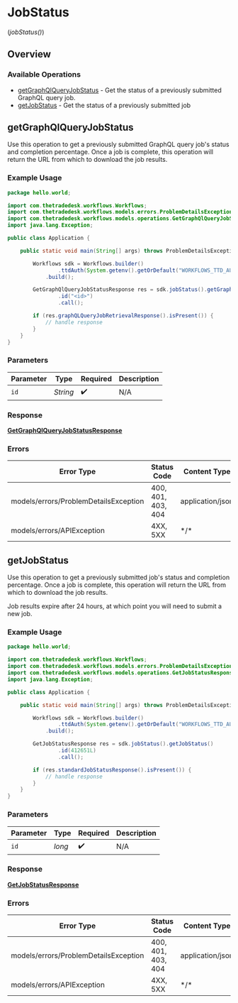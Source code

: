 # JobStatus
(*jobStatus()*)

## Overview

### Available Operations

* [getGraphQlQueryJobStatus](#getgraphqlqueryjobstatus) - Get the status of a previously submitted GraphQL query job.
* [getJobStatus](#getjobstatus) - Get the status of a previously submitted job

## getGraphQlQueryJobStatus

Use this operation to get a previously submitted GraphQL query job's status and completion percentage.
Once a job is complete, this operation will return the URL from which to download the job results.

### Example Usage

<!-- UsageSnippet language="java" operationID="getGraphQlQueryJobStatus" method="get" path="/graphqlqueryjob/{id}" -->
```java
package hello.world;

import com.thetradedesk.workflows.Workflows;
import com.thetradedesk.workflows.models.errors.ProblemDetailsException;
import com.thetradedesk.workflows.models.operations.GetGraphQlQueryJobStatusResponse;
import java.lang.Exception;

public class Application {

    public static void main(String[] args) throws ProblemDetailsException, Exception {

        Workflows sdk = Workflows.builder()
                .ttdAuth(System.getenv().getOrDefault("WORKFLOWS_TTD_AUTH", ""))
            .build();

        GetGraphQlQueryJobStatusResponse res = sdk.jobStatus().getGraphQlQueryJobStatus()
                .id("<id>")
                .call();

        if (res.graphQLQueryJobRetrievalResponse().isPresent()) {
            // handle response
        }
    }
}
```

### Parameters

| Parameter          | Type               | Required           | Description        |
| ------------------ | ------------------ | ------------------ | ------------------ |
| `id`               | *String*           | :heavy_check_mark: | N/A                |

### Response

**[GetGraphQlQueryJobStatusResponse](../../models/operations/GetGraphQlQueryJobStatusResponse.md)**

### Errors

| Error Type                            | Status Code                           | Content Type                          |
| ------------------------------------- | ------------------------------------- | ------------------------------------- |
| models/errors/ProblemDetailsException | 400, 401, 403, 404                    | application/json                      |
| models/errors/APIException            | 4XX, 5XX                              | \*/\*                                 |

## getJobStatus

Use this operation to get a previously submitted job's status and completion percentage.
Once a job is complete, this operation will return the URL from which to download the job results.
            
Job results expire after 24 hours, at which point you will need to submit a new job.

### Example Usage

<!-- UsageSnippet language="java" operationID="getJobStatus" method="get" path="/standardjob/{id}/status" -->
```java
package hello.world;

import com.thetradedesk.workflows.Workflows;
import com.thetradedesk.workflows.models.errors.ProblemDetailsException;
import com.thetradedesk.workflows.models.operations.GetJobStatusResponse;
import java.lang.Exception;

public class Application {

    public static void main(String[] args) throws ProblemDetailsException, Exception {

        Workflows sdk = Workflows.builder()
                .ttdAuth(System.getenv().getOrDefault("WORKFLOWS_TTD_AUTH", ""))
            .build();

        GetJobStatusResponse res = sdk.jobStatus().getJobStatus()
                .id(412651L)
                .call();

        if (res.standardJobStatusResponse().isPresent()) {
            // handle response
        }
    }
}
```

### Parameters

| Parameter          | Type               | Required           | Description        |
| ------------------ | ------------------ | ------------------ | ------------------ |
| `id`               | *long*             | :heavy_check_mark: | N/A                |

### Response

**[GetJobStatusResponse](../../models/operations/GetJobStatusResponse.md)**

### Errors

| Error Type                            | Status Code                           | Content Type                          |
| ------------------------------------- | ------------------------------------- | ------------------------------------- |
| models/errors/ProblemDetailsException | 400, 401, 403, 404                    | application/json                      |
| models/errors/APIException            | 4XX, 5XX                              | \*/\*                                 |